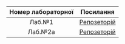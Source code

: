 | Номер лабораторної      | Посилання                                                 | 
| :----------------------:| :--------------------------------------------------------:| 
|  Лаб.№1                 | [Репозеторій](https://github.com/MishakinMax/_ik31_lab_1) | 
|  Лаб.№2а                | [Репозеторій](https://github.com/MishakinMax/Lab_2a.git)  | 
